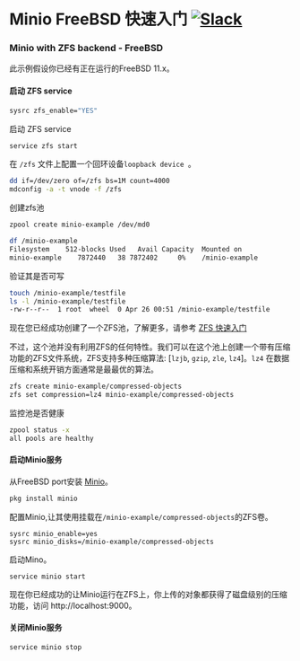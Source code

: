 # Minio FreeBSD 快速入门 [![Slack](https://slack.minio.io/slack?type=svg)](https://slack.minio.io)

### Minio with ZFS backend - FreeBSD
此示例假设你已经有正在运行的FreeBSD 11.x。

#### 启动 ZFS service
```sh
sysrc zfs_enable="YES"
```

启动 ZFS service
```sh
service zfs start
```

在 `/zfs` 文件上配置一个回环设备`loopback device `。
```sh
dd if=/dev/zero of=/zfs bs=1M count=4000
mdconfig -a -t vnode -f /zfs
```

创建zfs池
```sh
zpool create minio-example /dev/md0
```

```sh
df /minio-example
Filesystem    512-blocks Used   Avail Capacity  Mounted on
minio-example    7872440   38 7872402     0%    /minio-example
```

验证其是否可写
```sh
touch /minio-example/testfile
ls -l /minio-example/testfile
-rw-r--r--  1 root  wheel  0 Apr 26 00:51 /minio-example/testfile
```

现在您已经成功创建了一个ZFS池，了解更多，请参考 [ZFS 快速入门](https://www.freebsd.org/doc/handbook/zfs-quickstart.html)

不过，这个池并没有利用ZFS的任何特性。我们可以在这个池上创建一个带有压缩功能的ZFS文件系统，ZFS支持多种压缩算法: [`lzjb`, `gzip`, `zle`, `lz4`]。`lz4` 在数据压缩和系统开销方面通常是最最优的算法。
```sh
zfs create minio-example/compressed-objects
zfs set compression=lz4 minio-example/compressed-objects
```

监控池是否健康
```sh
zpool status -x
all pools are healthy
```

#### 启动Minio服务
从FreeBSD port安装 [Minio](https://minio.io)。
```sh
pkg install minio
```

配置Minio,让其使用挂载在`/minio-example/compressed-objects`的ZFS卷。
```
sysrc minio_enable=yes
sysrc minio_disks=/minio-example/compressed-objects
```

启动Mino。
```
service minio start
```

现在你已经成功的让Minio运行在ZFS上，你上传的对象都获得了磁盘级别的压缩功能，访问 http://localhost:9000。

#### 关闭Minio服务
```sh
service minio stop
```